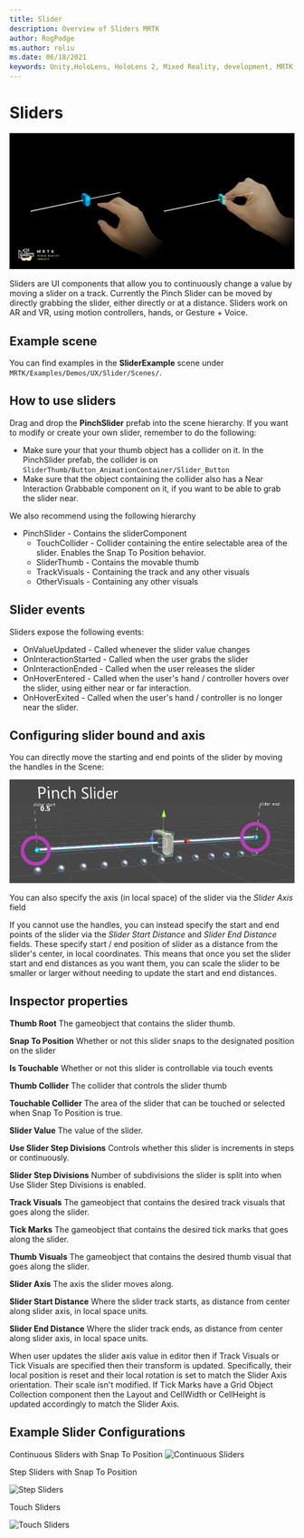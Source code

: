 ```yaml
---
title: Slider
description: Overview of Sliders MRTK
author: RogPodge
ms.author: roliu
ms.date: 06/18/2021
keywords: Unity,HoloLens, HoloLens 2, Mixed Reality, development, MRTK, Sliders,
---
```


# Sliders

![Slider example](../images/slider/MRTK_UX_Slider_Main.jpg)

Sliders are UI components that allow you to continuously change a value by moving a slider on a track. Currently the Pinch Slider can be moved by directly grabbing the slider, either directly or at a distance. Sliders work on AR and VR, using motion controllers, hands, or Gesture + Voice.

## Example scene

You can find examples in the **SliderExample** scene under `MRTK/Examples/Demos/UX/Slider/Scenes/`.

## How to use sliders

Drag and drop the **PinchSlider** prefab into the scene hierarchy. If you want to modify or create your own slider, remember to do the following:

- Make sure your that your thumb object has a collider on it. In the PinchSlider prefab, the collider is on `SliderThumb/Button_AnimationContainer/Slider_Button`
- Make sure that the object containing the collider also has a Near Interaction Grabbable component on it, if you want to be able to grab the slider near.

We also recommend using the following hierarchy

- PinchSlider - Contains the sliderComponent
  - TouchCollider - Collider containing the entire selectable area of the slider. Enables the Snap To Position behavior.
  - SliderThumb - Contains the movable thumb
  - TrackVisuals - Containing the track and any other visuals
  - OtherVisuals - Containing any other visuals

## Slider events

Sliders expose the following events:

- OnValueUpdated - Called whenever the slider value changes
- OnInteractionStarted - Called when the user grabs the slider
- OnInteractionEnded - Called when the user releases the slider
- OnHoverEntered - Called when the user's hand / controller hovers over the slider, using either near or far interaction.
- OnHoverExited - Called when the user's hand / controller is no longer near the slider.

## Configuring slider bound and axis

You can directly move the starting and end points of the slider by moving the handles in the Scene:

![Sliders Config](../images/sliders/MRTK_Sliders_Setup.png)

You can also specify the axis (in local space) of the slider via the _Slider Axis_ field

If you cannot use the handles, you can instead specify the start and end points of the slider via the _Slider Start Distance_ and _Slider End Distance_ fields. These specify start / end position of slider as a distance from the slider's center, in local coordinates. This means that once you set the slider start and end distances as you want them, you can scale the slider to be smaller or larger without needing to update the start and end distances.

## Inspector properties

**Thumb Root** The gameobject that contains the slider thumb.

**Snap To Position** Whether or not this slider snaps to the designated position on the slider

**Is Touchable** Whether or not this slider is controllable via touch events

**Thumb Collider** The collider that controls the slider thumb

**Touchable Collider** The area of the slider that can be touched or selected when Snap To Position is true.

**Slider Value** The value of the slider.

**Use Slider Step Divisions** Controls whether this slider is increments in steps or continuously.

**Slider Step Divisions** Number of subdivisions the slider is split into when Use Slider Step Divisions is enabled.

**Track Visuals** The gameobject that contains the desired track visuals that goes along the slider.

**Tick Marks** The gameobject that contains the desired tick marks that goes along the slider.

**Thumb Visuals** The gameobject that contains the desired thumb visual that goes along the slider.

**Slider Axis** The axis the slider moves along.

**Slider Start Distance** Where the slider track starts, as distance from center along slider axis, in local space units.

**Slider End Distance** Where the slider track ends, as distance from center along slider axis, in local space units.

When user updates the slider axis value in editor then if Track Visuals or Tick Visuals are specified then their transform is updated.
Specifically, their local position is reset and their local rotation is set to match the Slider Axis orientation.
Their scale isn't modified.
If Tick Marks have a Grid Object Collection component then the Layout and CellWidth or CellHeight is updated accordingly to match the Slider Axis.

## Example Slider Configurations

Continuous Sliders with Snap To Position
![Continuous Sliders](https://user-images.githubusercontent.com/39840334/122488212-d410a400-cf91-11eb-8d31-fc7584ddc465.gif)

Step Sliders with Snap To Position

![Step Sliders](https://user-images.githubusercontent.com/39840334/122488226-dc68df00-cf91-11eb-9459-89655bbb054d.gif)

Touch Sliders

![Touch Sliders](https://user-images.githubusercontent.com/39840334/122488221-d8d55800-cf91-11eb-91a1-bb12debe2797.gif)